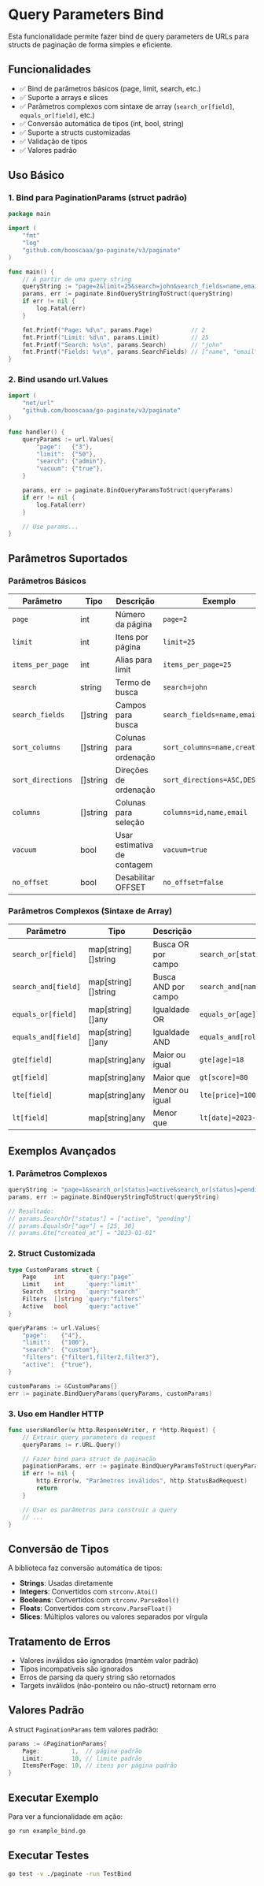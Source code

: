 # Query Parameters Bind

Esta funcionalidade permite fazer bind de query parameters de URLs para structs de paginação de forma simples e eficiente.

## Funcionalidades

- ✅ Bind de parâmetros básicos (page, limit, search, etc.)
- ✅ Suporte a arrays e slices
- ✅ Parâmetros complexos com sintaxe de array (`search_or[field]`, `equals_or[field]`, etc.)
- ✅ Conversão automática de tipos (int, bool, string)
- ✅ Suporte a structs customizadas
- ✅ Validação de tipos
- ✅ Valores padrão

## Uso Básico

### 1. Bind para PaginationParams (struct padrão)

```go
package main

import (
    "fmt"
    "log"
    "github.com/booscaaa/go-paginate/v3/paginate"
)

func main() {
    // A partir de uma query string
    queryString := "page=2&limit=25&search=john&search_fields=name,email"
    params, err := paginate.BindQueryStringToStruct(queryString)
    if err != nil {
        log.Fatal(err)
    }

    fmt.Printf("Page: %d\n", params.Page)           // 2
    fmt.Printf("Limit: %d\n", params.Limit)         // 25
    fmt.Printf("Search: %s\n", params.Search)       // "john"
    fmt.Printf("Fields: %v\n", params.SearchFields) // ["name", "email"]
}
```

### 2. Bind usando url.Values

```go
import (
    "net/url"
    "github.com/booscaaa/go-paginate/v3/paginate"
)

func handler() {
    queryParams := url.Values{
        "page":   {"3"},
        "limit":  {"50"},
        "search": {"admin"},
        "vacuum": {"true"},
    }

    params, err := paginate.BindQueryParamsToStruct(queryParams)
    if err != nil {
        log.Fatal(err)
    }

    // Use params...
}
```

## Parâmetros Suportados

### Parâmetros Básicos

| Parâmetro         | Tipo     | Descrição                   | Exemplo                        |
| ----------------- | -------- | --------------------------- | ------------------------------ |
| `page`            | int      | Número da página            | `page=2`                       |
| `limit`           | int      | Itens por página            | `limit=25`                     |
| `items_per_page`  | int      | Alias para limit            | `items_per_page=25`            |
| `search`          | string   | Termo de busca              | `search=john`                  |
| `search_fields`   | []string | Campos para busca           | `search_fields=name,email`     |
| `sort_columns`    | []string | Colunas para ordenação      | `sort_columns=name,created_at` |
| `sort_directions` | []string | Direções de ordenação       | `sort_directions=ASC,DESC`     |
| `columns`         | []string | Colunas para seleção        | `columns=id,name,email`        |
| `vacuum`          | bool     | Usar estimativa de contagem | `vacuum=true`                  |
| `no_offset`       | bool     | Desabilitar OFFSET          | `no_offset=false`              |

### Parâmetros Complexos (Sintaxe de Array)

| Parâmetro           | Tipo                | Descrição           | Exemplo                                              |
| ------------------- | ------------------- | ------------------- | ---------------------------------------------------- |
| `search_or[field]`  | map[string][]string | Busca OR por campo  | `search_or[status]=active&search_or[status]=pending` |
| `search_and[field]` | map[string][]string | Busca AND por campo | `search_and[name]=john`                              |
| `equals_or[field]`  | map[string][]any    | Igualdade OR        | `equals_or[age]=25&equals_or[age]=30`                |
| `equals_and[field]` | map[string][]any    | Igualdade AND       | `equals_and[role]=admin`                             |
| `gte[field]`        | map[string]any      | Maior ou igual      | `gte[age]=18`                                        |
| `gt[field]`         | map[string]any      | Maior que           | `gt[score]=80`                                       |
| `lte[field]`        | map[string]any      | Menor ou igual      | `lte[price]=100.50`                                  |
| `lt[field]`         | map[string]any      | Menor que           | `lt[date]=2023-12-31`                                |

## Exemplos Avançados

### 1. Parâmetros Complexos

```go
queryString := "page=1&search_or[status]=active&search_or[status]=pending&equals_or[age]=25&equals_or[age]=30&gte[created_at]=2023-01-01"
params, err := paginate.BindQueryStringToStruct(queryString)

// Resultado:
// params.SearchOr["status"] = ["active", "pending"]
// params.EqualsOr["age"] = [25, 30]
// params.Gte["created_at"] = "2023-01-01"
```

### 2. Struct Customizada

```go
type CustomParams struct {
    Page     int      `query:"page"`
    Limit    int      `query:"limit"`
    Search   string   `query:"search"`
    Filters  []string `query:"filters"`
    Active   bool     `query:"active"`
}

queryParams := url.Values{
    "page":    {"4"},
    "limit":   {"100"},
    "search":  {"custom"},
    "filters": {"filter1,filter2,filter3"},
    "active":  {"true"},
}

customParams := &CustomParams{}
err := paginate.BindQueryParams(queryParams, customParams)
```

### 3. Uso em Handler HTTP

```go
func usersHandler(w http.ResponseWriter, r *http.Request) {
    // Extrair query parameters da request
    queryParams := r.URL.Query()

    // Fazer bind para struct de paginação
    paginationParams, err := paginate.BindQueryParamsToStruct(queryParams)
    if err != nil {
        http.Error(w, "Parâmetros inválidos", http.StatusBadRequest)
        return
    }

    // Usar os parâmetros para construir a query
    // ...
}
```

## Conversão de Tipos

A biblioteca faz conversão automática de tipos:

- **Strings**: Usadas diretamente
- **Integers**: Convertidos com `strconv.Atoi()`
- **Booleans**: Convertidos com `strconv.ParseBool()`
- **Floats**: Convertidos com `strconv.ParseFloat()`
- **Slices**: Múltiplos valores ou valores separados por vírgula

## Tratamento de Erros

- Valores inválidos são ignorados (mantém valor padrão)
- Tipos incompatíveis são ignorados
- Erros de parsing da query string são retornados
- Targets inválidos (não-ponteiro ou não-struct) retornam erro

## Valores Padrão

A struct `PaginationParams` tem valores padrão:

```go
params := &PaginationParams{
    Page:         1,  // página padrão
    Limit:        10, // limite padrão
    ItemsPerPage: 10, // itens por página padrão
}
```

## Executar Exemplo

Para ver a funcionalidade em ação:

```bash
go run example_bind.go
```

## Executar Testes

```bash
go test -v ./paginate -run TestBind
```
